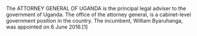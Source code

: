 The ATTORNEY GENERAL OF UGANDA is the principal legal adviser to the government of Uganda. The office of the attorney general, is a cabinet-level government position in the country. The incumbent, William Byaruhanga, was appointed on 6 June 2016.[1]
